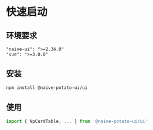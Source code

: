 # 快速启动

## 环境要求

```
"naive-ui": ">=2.34.0"
"vue": ">=3.0.0"
```

## 安装

```bash
npm install @naive-potato-ui/ui
```

## 使用

```ts
import { NpCurdTable, ... } from '@naive-potato-ui/ui'
```